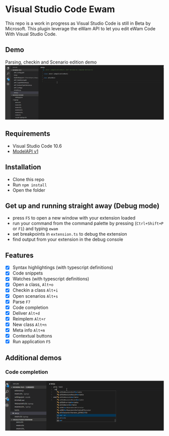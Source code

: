 # Visual Studio Code Ewam

This repo is a work in progress as Visual Studio Code is still in Beta by Microsoft.
This plugin leverage the eWam API to let you edit eWam Code With Visual Studio Code.

## Demo
Parsing, checkin and Scenario edition demo
![eWam VSC](eWam4.gif)

## Requirements
* Visual Studio Code 10.6
* [ModelAPI v1](https://github.com/MphasisWyde/WydeActiveModelerAPI)

## Installation
* Clone this repo
* Run `npm install`
* Open the folder

## Get up and running straight away (Debug mode)
* press `F5` to open a new window with your extension loaded
* run your command from the command palette by pressing (`Ctrl+Shift+P` or `F1`) and typing `ewam`
* set breakpoints in `extension.ts` to debug the extension
* find output from your extension in the debug console

## Features
- [x] Syntax highlightings (with typescript definitions)  
- [x] Code snippets
- [x] Watches (with typescript definitions)  
- [x] Open a class, `Alt+o`  
- [x] Checkin a class `Alt+i` 
- [x] Open scenarios `Alt+s` 
- [x] Parse `F7` 
- [x] Code completion  
- [x] Deliver  `Alt+d`
- [x] Reimplem  `Alt+r`
- [x] New class  `Alt+n`
- [x] Meta info  `Alt+m`
- [x] Contextual buttons
- [x] Run application `F5`

## Additional demos
### Code completion
![eWam VSC](eWam.gif)





